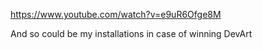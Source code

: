 https://www.youtube.com/watch?v=e9uR6Ofge8M

And so could be my installations in case of winning DevArt